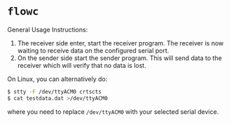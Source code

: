 # `flowc`

General Usage Instructions:

1. The receiver side enter, start the receiver program. The receiver is now
   waiting to receive data on the configured serial port.
2. On the sender side start the sender program. This will send data to the
   receiver which will verify that no data is lost.

On Linux, you can alternatively do:

```bash
$ stty -F /dev/ttyACM0 crtscts
$ cat testdata.dat >/dev/ttyACM0
```

where you need to replace `/dev/ttyACM0` with your selected serial device.
